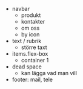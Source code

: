 + navbar
    - produkt 
    - kontakter 
    - om oss 
    - by icon
+ text / rubrik
    - större taxt
+ items.flex-box
    - container 1
+ dead space
    - kan lägga vad man vill
+ footer: mail, tele
